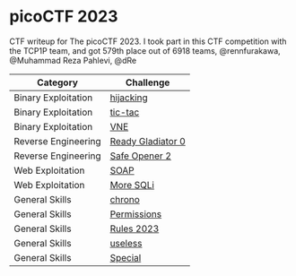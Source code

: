 # picoCTF 2023
CTF writeup for The picoCTF 2023. I took part in this CTF competition with the TCP1P team, and got 579th place out of 6918 teams, @rennfurakawa, @Muhammad Reza Pahlevi, @dRe

| Category | Challenge |
| --- | --- |
| Binary Exploitation | [hijacking](/picoCTF%202023/hijacking/)
| Binary Exploitation | [tic-tac](/picoCTF%202023/tic-tac/)
| Binary Exploitation | [VNE](/picoCTF%202023/VNE/)
| Reverse Engineering | [Ready Gladiator 0](/picoCTF%202023/Ready%20Gladiator%200/)
| Reverse Engineering | [Safe Opener 2](/picoCTF%202023/Safe%20Opener%202/)
| Web Exploitation | [SOAP](/picoCTF%202023/SOAP/)
| Web Exploitation | [More SQLi](/picoCTF%202023/More%20SQLi/)
| General Skills | [chrono](/picoCTF%202023/chrono/)
| General Skills | [Permissions](/picoCTF%202023/Permissions/)
| General Skills | [Rules 2023](/picoCTF%202023/Rules%202023/)
| General Skills | [useless](/picoCTF%202023/useless/)
| General Skills | [Special](/picoCTF%202023/Special/)